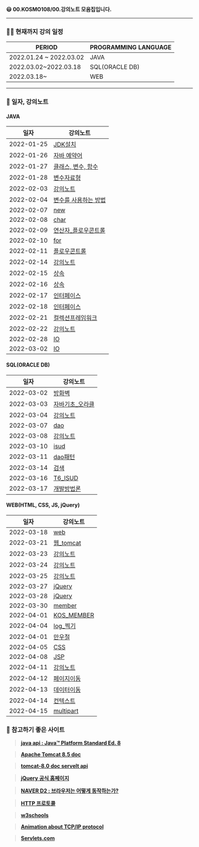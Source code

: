 **😃 00.KOSMO108/00.강의노트 모음집입니다.**

<hr>

### 👨‍🏫 현재까지 강의 일정

|PERIOD|PROGRAMMING LANGUAGE|
|---|---|
|2022.01.24 ~ 2022.03.02|JAVA|
|2022.03.02~2022.03.18|SQL(ORACLE DB)|
|2022.03.18~|WEB|

<hr>

### 📗 일자, 강의노트


#### JAVA

|일자|강의노트|
|---|---|
|2022-01-25|[JDK설치](https://github.com/coding-Poem/KOSMO-108/blob/main/LectureNote/java/2022-01-25JDK%EC%84%A4%EC%B9%98.md)|
|2022-01-26|[자바 예약어](https://github.com/coding-Poem/KOSMO-108/blob/main/LectureNote/java/2022-01-26%EC%9E%90%EB%B0%94%EC%98%88%EC%95%BD%EC%96%B4.md)|
|2022-01-27|[클래스, 변수, 함수](https://github.com/coding-Poem/KOSMO-108/blob/main/LectureNote/java/2022-01-27%ED%81%B4%EB%9E%98%EC%8A%A4%2C%EB%B3%80%EC%88%98%2C%ED%95%A8%EC%88%98.md)|
|2022-01-28|[변수자료형](https://github.com/coding-Poem/KOSMO-108/blob/main/LectureNote/java/2022-01-28%EB%B3%80%EC%88%98%EC%9E%90%EB%A3%8C%ED%98%95.md)|
|2022-02-03|[강의노트](https://github.com/coding-Poem/KOSMO-108/blob/main/LectureNote/java/2022-02-03%EA%B0%95%EC%9D%98%EB%85%B8%ED%8A%B8.md)|
|2022-02-04|[변수를 사용하는 방법](https://github.com/coding-Poem/KOSMO-108/blob/main/LectureNote/java/2022-02-04%EB%B3%80%EC%88%98%EB%A5%BC%20%EC%82%AC%EC%9A%A9%ED%95%98%EB%8A%94%20%EB%B0%A9%EB%B2%95.md)|
|2022-02-07|[new](https://github.com/coding-Poem/KOSMO-108/blob/main/LectureNote/java/2022-02-07new.md)|
|2022-02-08|[char](https://github.com/coding-Poem/KOSMO-108/blob/main/LectureNote/java/2022-02-08char.md)|
|2022-02-09|[연산자_플로우콘트롤](https://github.com/coding-Poem/KOSMO-108/blob/main/LectureNote/java/2022-02-09%EC%97%B0%EC%82%B0%EC%9E%90_%ED%94%8C%EB%A1%9C%EC%9A%B0%EC%BD%98%ED%8A%B8%EB%A1%A4.md)|
|2022-02-10|[for](https://github.com/coding-Poem/KOSMO-108/blob/main/LectureNote/java/2022-02-10for.md)|
|2022-02-11|[플로우콘트롤](https://github.com/coding-Poem/KOSMO-108/blob/main/LectureNote/java/2022-02-11%ED%94%8C%EB%A1%9C%EC%9A%B0%EC%BD%98%ED%8A%B8%EB%A1%A4.md)|
|2022-02-14|[강의노트](https://github.com/coding-Poem/KOSMO-108/blob/main/LectureNote/java/2022-02-14%EA%B0%95%EC%9D%98%EB%85%B8%ED%8A%B8.md)|
|2022-02-15|[상속](https://github.com/coding-Poem/KOSMO-108/blob/main/LectureNote/java/2022-02-15%EC%83%81%EC%86%8D.md)|
|2022-02-16|[상속](https://github.com/coding-Poem/KOSMO-108/blob/main/LectureNote/java/2022-02-16%EC%83%81%EC%86%8D.md)|
|2022-02-17|[인터페이스](https://github.com/coding-Poem/KOSMO-108/blob/main/LectureNote/java/2022-02-17%EC%9D%B8%ED%84%B0%ED%8E%98%EC%9D%B4%EC%8A%A4.md)|
|2022-02-18|[인터페이스](https://github.com/coding-Poem/KOSMO-108/blob/main/LectureNote/java/2022-02-18%EC%9D%B8%ED%84%B0%ED%8E%98%EC%9D%B4%EC%8A%A4.md)|
|2022-02-21|[컬렉션프레임워크](https://github.com/coding-Poem/KOSMO-108/blob/main/LectureNote/java/2022-02-21%EC%BB%AC%EB%A0%89%EC%85%98%ED%94%84%EB%A0%88%EC%9E%84%EC%9B%8C%ED%81%AC.md)|
|2022-02-22|[강의노트](https://github.com/coding-Poem/KOSMO-108/blob/main/LectureNote/java/2022-02-22%EA%B0%95%EC%9D%98%EB%85%B8%ED%8A%B8.md)|
|2022-02-28|[IO](https://github.com/coding-Poem/KOSMO-108/blob/main/LectureNote/java/2022-02-28IO.md)|
|2022-03-02|[IO](https://github.com/coding-Poem/KOSMO-108/blob/main/LectureNote/java/2022-03-02IO.md)|

#### SQL(ORACLE DB)

|일자|강의노트|
|---|---|
|2022-03-02|[방화벽](https://github.com/coding-Poem/KOSMO-108/blob/main/LectureNote/SQL/2022-03-02%EB%B0%A9%ED%99%94%EB%B2%BD.md)|
|2022-03-03|[자바기초_오라클](https://github.com/coding-Poem/KOSMO-108/blob/main/LectureNote/SQL/2022-03-03%EC%9E%90%EB%B0%94%EA%B8%B0%EC%B4%88_%EC%98%A4%EB%9D%BC%ED%81%B4.md)|
|2022-03-04|[강의노트](https://github.com/coding-Poem/KOSMO-108/blob/main/LectureNote/SQL/2022-03-04%EA%B0%95%EC%9D%98%EB%85%B8%ED%8A%B8.md)|
|2022-03-07|[dao](https://github.com/coding-Poem/KOSMO-108/blob/main/LectureNote/SQL/2022-03-07dao.md)|
|2022-03-08|[강의노트](https://github.com/coding-Poem/KOSMO-108/blob/main/LectureNote/SQL/2022-03-08%EA%B0%95%EC%9D%98%EB%85%B8%ED%8A%B8.md)|
|2022-03-10|[isud](https://github.com/coding-Poem/KOSMO-108/blob/main/LectureNote/SQL/2022-03-10isud.md)|
|2022-03-11|[dao패턴](https://github.com/coding-Poem/KOSMO-108/blob/main/LectureNote/SQL/2022-03-11dao%ED%8C%A8%ED%84%B4.md)|
|2022-03-14|[검색](https://github.com/coding-Poem/KOSMO-108/blob/main/LectureNote/SQL/2022-03-14%EA%B2%80%EC%83%89.md)|
|2022-03-16|[T6_ISUD](https://github.com/coding-Poem/KOSMO-108/blob/main/LectureNote/SQL/2022-03-16T6_ISUD.md)|
|2022-03-17|[개발방법론](https://github.com/coding-Poem/KOSMO-108/blob/main/LectureNote/SQL/2022-03-17%EA%B0%9C%EB%B0%9C%EB%B0%A9%EB%B2%95%EB%A1%A0.md)|

#### WEB(HTML, CSS, JS, jQuery)

|일자|강의노트|
|---|---|
|2022-03-18|[web](https://github.com/coding-Poem/KOSMO-108/blob/main/LectureNote/WEB/2022-03-18web.md)|
|2022-03-21|[웹_tomcat](https://github.com/coding-Poem/KOSMO-108/blob/main/LectureNote/WEB/2022-03-21%EC%9B%B9tomcat.md)|
|2022-03-23|[강의노트](https://github.com/coding-Poem/KOSMO-108/blob/main/LectureNote/WEB/2022-03-23%EA%B0%95%EC%9D%98%EB%85%B8%ED%8A%B8.md)|
|2022-03-24|[강의노트](https://github.com/coding-Poem/KOSMO-108/blob/main/LectureNote/WEB/2022-03-24%EA%B0%95%EC%9D%98%EB%85%B8%ED%8A%B8.md)|
|2022-03-25|[강의노트](https://github.com/coding-Poem/KOSMO-108/blob/main/LectureNote/WEB/2022-03-25%EA%B0%95%EC%9D%98%EB%85%B8%ED%8A%B8.md)|
|2022-03-27|[jQuery](https://github.com/coding-Poem/KOSMO-108/blob/main/LectureNote/WEB/2022-03-27jQuery.md)|
|2022-03-28|[jQuery](https://github.com/coding-Poem/KOSMO-108/blob/main/LectureNote/WEB/2022-03-28jQuery.md)|
|2022-03-30|[member](https://github.com/coding-Poem/KOSMO-108/blob/main/LectureNote/WEB/2022-03-30member.md)|
|2022-04-01|[KOS_MEMBER](https://github.com/coding-Poem/KOSMO-108/blob/main/LectureNote/WEB/2022-04-01KOS_MEMBER.md)|
|2022-04-04|[log_찍기](https://github.com/coding-Poem/KOSMO-108/blob/main/LectureNote/WEB/2022-04-01log%EC%B0%8D%EA%B8%B0.md)|
|2022-04-01|[만우절](https://github.com/coding-Poem/KOSMO-108/blob/main/LectureNote/WEB/2022-04-01%EB%A7%8C%EC%9A%B0%EC%A0%88.md)|
|2022-04-05|[CSS](https://github.com/coding-Poem/KOSMO-108/blob/main/LectureNote/WEB/2022-04-05CSS.md)|
|2022-04-08|[JSP](https://github.com/coding-Poem/KOSMO-108/blob/main/LectureNote/WEB/2022-04-08jsp.md)|
|2022-04-11|[강의노트](https://github.com/coding-Poem/KOSMO-108/blob/main/LectureNote/WEB/2022-04-11%EA%B0%95%EC%9D%98%EB%85%B8%ED%8A%B8.md)|
|2022-04-12|[페이지이동](https://github.com/coding-Poem/KOSMO-108/blob/main/LectureNote/WEB/2022-04-12%ED%8E%98%EC%9D%B4%EC%A7%80%EC%9D%B4%EB%8F%99.md)|
|2022-04-13|[데이터이동](https://github.com/coding-Poem/KOSMO-108/blob/main/LectureNote/WEB/2022-04-13%EB%8D%B0%EC%9D%B4%ED%84%B0%EC%9D%B4%EB%8F%99.md)|
|2022-04-14|[컨텍스트](https://github.com/coding-Poem/KOSMO-108/blob/main/LectureNote/WEB/2022-04-14%EC%BB%A8%ED%85%8D%EC%8A%A4%ED%8A%B8.md)|
|2022-04-15|[multipart](https://github.com/coding-Poem/KOSMO-108/blob/main/LectureNote/WEB/2022-04-15multipart.md)|

### 📃 참고하기 좋은 사이트

> **[java api : Java™ Platform
Standard Ed. 8](https://docs.oracle.com/javase/8/docs/api/)**

> **[Apache Tomcat 8.5 doc](https://tomcat.apache.org/tomcat-8.5-doc/cgi-howto.html)**

> **[tomcat-8.0 doc servelt api](https://tomcat.apache.org/tomcat-8.0-doc/servletapi/index.html)**

> **[jQuery 공식 홈페이지](https://jquery.com/)**

> **[NAVER D2 : 브라우저는 어떻게 동작하는가?](https://d2.naver.com/helloworld/59361)**

> **[HTTP 프로토콜](https://www.joinc.co.kr/w/Site/Network_Programing/AdvancedComm/HTTP)** 

> **[w3schools](https://www.w3schools.com/)**

> **[Animation about TCP/IP protocol](https://www.youtube.com/watch?v=7Zf203Vmbig)**

> **[Servlets.com](http://servlets.com/)**
